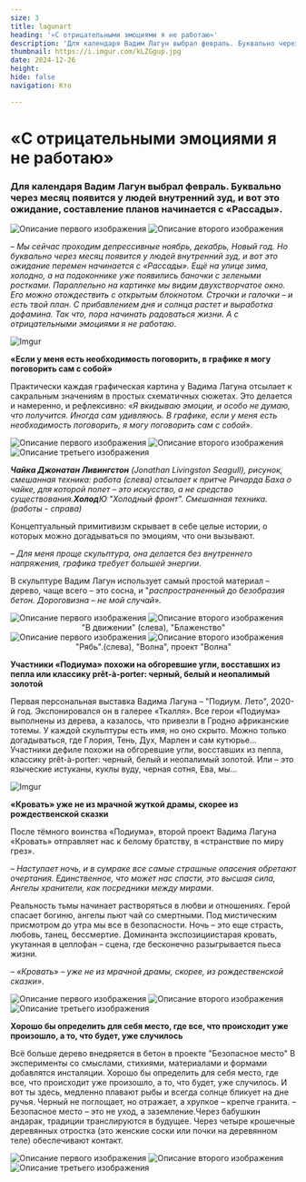 ```yaml
---
size: 3
title: lagunart
heading: '«С отрицательными эмоциями я не работаю»'
description: 'Для календаря Вадим Лагун выбрал февраль. Буквально через месяц появится у людей внутренний зуд, и вот это ожидание, составление планов начинается с «Рассады»'
thumbnail: https://i.imgur.com/kLZGgup.jpg
date: 2024-12-26
height: 
hide: false
navigation: Кто

---
```

# **«С отрицательными эмоциями я не работаю»**

### Для календаря Вадим Лагун выбрал февраль. Буквально через месяц появится у людей внутренний зуд, и вот это ожидание, составление планов начинается с «Рассады».

<div class="gallery2">
<img src="https://i.imgur.com/GffE7OA.jpeg" alt="Описание первого изображения"> 
<img src="https://i.imgur.com/kLZGgup.jpeg" alt="Описание второго изображения"> 
</div>

– _Мы сейчас проходим депрессивные ноябрь, декабрь, Новый год. Но буквально через месяц появится у людей внутренний зуд, и вот это ожидание перемен начинается с «Рассады».
Ещё на улице зима, холодно, а на подоконнике уже появились баночки с зелеными ростками. Параллельно на картинке мы видим двухстворчатое окно. Его можно отождествить с открытым блокнотом. 
Строчки и галочки – и есть твой план. С прибавлением дня и солнца растет и выработка дофамина. Так что, пора начинать радоваться жизни. А с отрицательными эмоциями я не работаю_.

![Imgur](https://i.imgur.com/8DQrk5b.jpg)

**«Если у меня есть необходимость поговорить, в графике я могу поговорить сам с собой»** 

Практически каждая графическая картина у Вадима Лагуна отсылает к сакральным значениям в простых схематичных сюжетах. Это делается и намеренно, и рефлексивно: «_Я вкидываю эмоции, и особо
не думаю, что получится. Иногда сам удивляюсь. В графике, если у меня есть необходимость поговорить, я могу поговорить сам с собой_». 

<div class="gallery3">
<img src="https://i.imgur.com/Dfe3RRI.jpeg" alt="Описание первого изображения"> 
<img src="https://i.imgur.com/jkVeQRI.jpeg" alt="Описание второго изображения"> 
<img src="https://i.imgur.com/IOVUFVK.jpeg" alt="Описание третьего изображения">
</div>

_**Чайка Джонатан Ливингстон** (Jonathan Livingston Seagull), рисунок, смешанная техника: работа (слева) отсылает к притче Ричарда Баха о чайке, для которой полет – это искусство, а не средство
существования.**Холод**Ю "Холодный фронт". Смешанная техника. (работы  - справа)_

Концептуальный примитивизм скрывает в себе целые истории, о которых можно догадываться по эмоциям, что они вызывают. 

– _Для меня проще скульптура, она делается без внутреннего напряжения, графика требует большей энергии_. 

В скульптуре Вадим Лагун использует самый простой материал – дерево, чаще всего – это сосна, и "_распространенный
до безобразия бетон. Дороговизна – не мой случай»._

<div class="gallery2">
<img src="https://i.imgur.com/0bk6TmX.jpeg" alt="Описание первого изображения"> 
<img src="https://i.imgur.com/Z1Hvwfz.jpeg" alt="Описание второго изображения"> 
</div>
<center>"В движении" (слева), "Блаженство"</center>

<div class="gallery2">
<img src="https://i.imgur.com/PF59qpG.jpeg" alt="Описание первого изображения"> 
<img src="https://i.imgur.com/lILnbEU.jpeg" alt="Описание второго изображения"> 
</div>
<center>"Рябь".(слева), "Волна", проект "Волна"</center>

**Участники «Подиума» похожи на обгоревшие угли, восставших из пепла или классику prêt-à-porter: черный, белый и неопалимый золотой** 

Первая персональная выставка Вадима Лагуна – "Подиум. Лето", 2020-й год. Экспонировался он в галерее «Ткалля». Все герои «Подиума» выполнены из дерева, а казалось, что привезли в Гродно африканские тотемы. У каждой скульптуры есть имя, но оно скрыто. Можно только догадываться, где Глория, Тень, Дух, Марлен и сам кутюрье… Участники дефиле похожи на обгоревшие угли, восставших из пепла, классику prêt-à-porter: черный, белый и неопалимый золотой. Или – это языческие истуканы, куклы вуду, черная сотня, Ева, мы…

![Imgur](https://i.imgur.com/qqFatRA.jpg)

**«Кровать» уже не из мрачной жуткой драмы, скорее из рождественской сказки**

После тёмного воинства «Подиума», второй проект Вадима Лагуна «Кровать» отправляет нас к белому братству, в «странствие по миру грез». 

– _Наступает ночь, и в сумраке все самые страшные опасения обретают очертания. Единственное, что может нас спасти, это высшая сила, Ангелы хранители, как посредники между мирами_.    

Реальность тьмы начинает растворяться в любви и отношениях. Герой спасает богиню, ангелы пьют чай со смертными. Под мистическим присмотром до утра мы все в безопасности. 
Ночь – это еще страсть, любовь, танец, бессмертие. Доминанта экспозициистарая кровать, укутанная в целлофан – сцена, где бесконечно разыгрывается пьеса жизни. 

– _«Кровать» – уже не из мрачной  драмы, скорее, из рождественской сказки»_.

<div class="gallery3">
<img src="https://i.imgur.com/Hlkdzw8.jpeg" alt="Описание первого изображения"> 
<img src="https://i.imgur.com/tqB4G6P.jpeg" alt="Описание второго изображения"> 
<img src="https://i.imgur.com/cWkqCVB.jpeg" alt="Описание третьего изображения">
</div>

**Хорошо бы определить для себя место, где все, что происходит уже произошло, а то, что будет, уже случилось**

Всё больше дерево внедряется в бетон в проекте "Безопасное место" В эксперименты со смыслами, стихиями, материалами и формами добавлятся инсталяции. 
Хорошо бы определить для себя место, где все, что происходит уже произошло, а то, что будет, уже случилось. И вот ты здесь, медленно плавают рыбы и всегда солнце бликует на дне ручья. Черный не поглощает, но отражает, а хрупкое – крепче гранита. 
– Безопасное место – это не уход, а заземление.Через бабушкин андарак, традиции транслируются в будущее. Через четыре крошечные деревянных отростка (это женские соски или почки на деревянном теле) обеспечивают контакт. 

<div class="gallery3">
<img src="https://i.imgur.com/Hlkdzw8.jpeg" alt="Описание первого изображения"> 
<img src="https://i.imgur.com/tqB4G6P.jpeg" alt="Описание второго изображения"> 
<img src="https://i.imgur.com/cWkqCVB.jpeg" alt="Описание третьего изображения">
</div>












